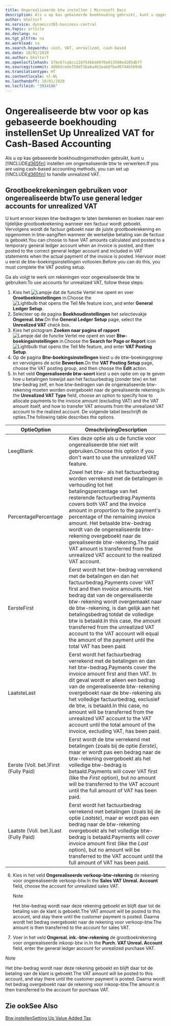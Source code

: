 ```yaml
---
title: Ongerealiseerde btw instellen | Microsoft Docs
description: Als u op kas gebaseerde boekhouding gebruikt, kunt u opgeven hoe ongerealiseerde btw voor verkopen en inkopen moet worden verwerkt.
author: bholtorf
ms.service: dynamics365-business-central
ms.topic: article
ms.devlang: na
ms.tgt_pltfrm: na
ms.workload: na
ms.search.keywords: cash, VAT, unrealized, cash-based
ms.date: 10/01/2020
ms.author: bholtorf
ms.openlocfilehash: 57bc67ca6cc218754bbdd970a013588ed205db7f
ms.sourcegitcommit: ddbb5cede750df1baba4b3eab8fbed6744b5b9d6
ms.translationtype: HT
ms.contentlocale: nl-NL
ms.lasthandoff: 10/01/2020
ms.locfileid: "3914186"
---
```

# <a name="set-up-unrealized-vat-for-cash-based-accounting"></a><span data-ttu-id="f6f83-103">Ongerealiseerde btw voor op kas gebaseerde boekhouding instellen</span><span class="sxs-lookup"><span data-stu-id="f6f83-103">Set Up Unrealized VAT for Cash-Based Accounting</span></span>
<span data-ttu-id="f6f83-104">Als u op kas gebaseerde boekhoudingsmethoden gebruikt, kunt u [!INCLUDE[d365fin](includes/d365fin_md.md)] instellen om ongerealiseerde btw te verwerken.</span><span class="sxs-lookup"><span data-stu-id="f6f83-104">If you are using cash-based accounting methods, you can set up [!INCLUDE[d365fin](includes/d365fin_md.md)] to handle unrealized VAT.</span></span>

## <a name="to-use-general-ledger-accounts-for-unrealized-vat"></a><span data-ttu-id="f6f83-105">Grootboekrekeningen gebruiken voor ongerealiseerde btw</span><span class="sxs-lookup"><span data-stu-id="f6f83-105">To use general ledger accounts for unrealized VAT</span></span>
<span data-ttu-id="f6f83-106">U kunt ervoor kiezen btw-bedragen te laten berekenen en boeken naar een tijdelijke grootboekrekening wanneer een factuur wordt geboekt. Vervolgens wordt de factuur geboekt naar de juiste grootboekrekening en opgenomen in btw-aangiften wanneer de werkelijke betaling van de factuur is geboekt.</span><span class="sxs-lookup"><span data-stu-id="f6f83-106">You can choose to have VAT amounts calculated and posted to a temporary general ledger account when an invoice is posted, and then posted to the correct general ledger account and included in VAT statements when the actual payment of the invoice is posted.</span></span> <span data-ttu-id="f6f83-107">Hiervoor moet u eerst de btw-boekingsinstellingen voltooien.</span><span class="sxs-lookup"><span data-stu-id="f6f83-107">Before you can do this, you must complete the VAT posting setup.</span></span>

<span data-ttu-id="f6f83-108">Ga als volgt te werk om rekeningen voor ongerealiseerde btw te gebruiken:</span><span class="sxs-lookup"><span data-stu-id="f6f83-108">To use accounts for unrealized VAT, follow these steps:</span></span>
1. <span data-ttu-id="f6f83-109">Kies het ![Lampje dat de functie Vertel me opent](media/ui-search/search_small.png "Vertel me wat u wilt doen") en voer **Grootboekinstellingen** in.</span><span class="sxs-lookup"><span data-stu-id="f6f83-109">Choose the ![Lightbulb that opens the Tell Me feature](media/ui-search/search_small.png "Tell me what you want to do") icon, and enter **General Ledger Setup**.</span></span>
2. <span data-ttu-id="f6f83-110">Selecteer op de pagina **Boekhoudinstellingen** het selectievakje **Ongereal. btw**.</span><span class="sxs-lookup"><span data-stu-id="f6f83-110">On the **General Ledger Setup** page, select the **Unrealized VAT** check box.</span></span>
3. <span data-ttu-id="f6f83-111">Kies het pictogram **Zoeken naar pagina of rapport** ![Lampje dat de functie Vertel me opent](media/ui-search/search_small.png "Vertel me wat u wilt doen") en voer **Btw-boekingsinstellingen** in.</span><span class="sxs-lookup"><span data-stu-id="f6f83-111">Choose the **Search for Page or Report** icon ![Lightbulb that opens the Tell Me feature](media/ui-search/search_small.png "Tell me what you want to do"), and enter **VAT Posting Setup**.</span></span>
4. <span data-ttu-id="f6f83-112">Op de pagina **Btw-boekingsinstellingen** kiest u de btw-boekingsgroep en vervolgens de actie **Bewerken**.</span><span class="sxs-lookup"><span data-stu-id="f6f83-112">On the **VAT Posting Setup** page, choose the VAT posting group, and then choose the **Edit** action.</span></span>
5. <span data-ttu-id="f6f83-113">In het veld **Ongerealiseerde btw-soort** kiest u een optie om op te geven hoe u betalingen toewijst aan het factuurbedrag (zonder btw) en het btw-bedrag zelf, en hoe btw-bedragen van de ongerealiseerde btw-rekening moeten worden overgeboekt naar de gerealiseerde rekening.</span><span class="sxs-lookup"><span data-stu-id="f6f83-113">In the **Unrealized VAT Type** field, choose an option to specify how to allocate payments to the invoice amount (excluding VAT) and the VAT amount itself, and how to transfer VAT amounts from the unrealized VAT account to the realized account.</span></span> <span data-ttu-id="f6f83-114">De volgende tabel beschrijft de opties.</span><span class="sxs-lookup"><span data-stu-id="f6f83-114">The following table describes the options.</span></span>

| <span data-ttu-id="f6f83-115">Optie</span><span class="sxs-lookup"><span data-stu-id="f6f83-115">Option</span></span> | <span data-ttu-id="f6f83-116">Omschrijving</span><span class="sxs-lookup"><span data-stu-id="f6f83-116">Description</span></span> |
| --- | --- |
| <span data-ttu-id="f6f83-117">Leeg</span><span class="sxs-lookup"><span data-stu-id="f6f83-117">Blank</span></span> | <span data-ttu-id="f6f83-118">Kies deze optie als u de functie voor ongerealiseerde btw niet wilt gebruiken.</span><span class="sxs-lookup"><span data-stu-id="f6f83-118">Choose this option if you don't want to use the unrealized VAT feature.</span></span> |
| <span data-ttu-id="f6f83-119">Percentage</span><span class="sxs-lookup"><span data-stu-id="f6f83-119">Percentage</span></span> | <span data-ttu-id="f6f83-120">Zowel het btw- als het factuurbedrag worden verrekend met de betalingen in verhouding tot het betalingspercentage van het resterende factuurbedrag.</span><span class="sxs-lookup"><span data-stu-id="f6f83-120">Payments covers both VAT and the invoice amount in proportion to the payment's percentage of the remaining invoice amount.</span></span> <span data-ttu-id="f6f83-121">Het betaalde btw-bedrag wordt van de ongerealiseerde btw-rekening overgeboekt naar de gerealiseerde btw-rekening.</span><span class="sxs-lookup"><span data-stu-id="f6f83-121">The paid VAT amount is transferred from the unrealized VAT account to the realized VAT account.</span></span> |
| <span data-ttu-id="f6f83-122">Eerste</span><span class="sxs-lookup"><span data-stu-id="f6f83-122">First</span></span> | <span data-ttu-id="f6f83-123">Eerst wordt het btw-bedrag verrekend met de betalingen en dan het factuurbedrag.</span><span class="sxs-lookup"><span data-stu-id="f6f83-123">Payments cover VAT first and then invoice amounts.</span></span> <span data-ttu-id="f6f83-124">Het bedrag dat van de ongerealiseerde btw-rekening wordt overgemaakt naar de btw-rekening, is dan gelijk aan het betalingsbedrag totdat de volledige btw is betaald.</span><span class="sxs-lookup"><span data-stu-id="f6f83-124">In this case, the amount transferred from the unrealized VAT account to the VAT account will equal the amount of the payment until the total VAT has been paid.</span></span> |
| <span data-ttu-id="f6f83-125">Laatste</span><span class="sxs-lookup"><span data-stu-id="f6f83-125">Last</span></span> | <span data-ttu-id="f6f83-126">Eerst wordt het factuurbedrag verrekend met de betalingen en dan het btw-bedrag.</span><span class="sxs-lookup"><span data-stu-id="f6f83-126">Payments cover the invoice amount first and then VAT.</span></span> <span data-ttu-id="f6f83-127">In dit geval wordt er alleen een bedrag van de ongerealiseerde btw-rekening overgeboekt naar de btw-rekening als het volledige factuurbedrag, exclusief de btw, is betaald.</span><span class="sxs-lookup"><span data-stu-id="f6f83-127">In this case, no amount will be transferred from the unrealized VAT account to the VAT account until the total amount of the invoice, excluding VAT, has been paid.</span></span> |
| <span data-ttu-id="f6f83-128">Eerste (Voll. bet.)</span><span class="sxs-lookup"><span data-stu-id="f6f83-128">First (Fully Paid)</span></span> | <span data-ttu-id="f6f83-129">Eerst wordt de btw verrekend met betalingen (zoals bij de optie _Eerste_), maar er wordt pas een bedrag naar de btw-rekening overgeboekt als het volledige btw-bedrag is betaald.</span><span class="sxs-lookup"><span data-stu-id="f6f83-129">Payments will cover VAT first (like the _First_ option), but no amount will be transferred to the VAT account until the full amount of VAT has been paid.</span></span> |
| <span data-ttu-id="f6f83-130">Laatste (Voll. bet.)</span><span class="sxs-lookup"><span data-stu-id="f6f83-130">Last (Fully Paid)</span></span> | <span data-ttu-id="f6f83-131">Eerst wordt het factuurbedrag verrekend met betalingen (zoals bij de optie _Laatste_), maar er wordt pas een bedrag naar de btw-rekening overgeboekt als het volledige btw-bedrag is betaald.</span><span class="sxs-lookup"><span data-stu-id="f6f83-131">Payments will cover invoice amount first (like the _Last_ option), but no amount will be transferred to the VAT account until the full amount of VAT has been paid.</span></span> |

6. <span data-ttu-id="f6f83-132">Kies in het veld **Ongerealiseerde verkoop-btw-rekening** de rekening voor ongerealiseerde verkoop-btw.</span><span class="sxs-lookup"><span data-stu-id="f6f83-132">In the **Sales VAT Unreal. Account** field, choose the account for unrealized sales VAT.</span></span>

    > [!NOTE]  
    > <span data-ttu-id="f6f83-133">Het btw-bedrag wordt naar deze rekening geboekt en blijft daar tot de betaling van de klant is geboekt.</span><span class="sxs-lookup"><span data-stu-id="f6f83-133">The VAT amount will be posted to this account, and stay there until the customer payment is posted.</span></span> <span data-ttu-id="f6f83-134">Daarna wordt het bedrag overgeboekt naar de rekening voor verkoop-btw.</span><span class="sxs-lookup"><span data-stu-id="f6f83-134">The amount is then transferred to the account for sales VAT.</span></span>
7. <span data-ttu-id="f6f83-135">Voer in het veld **Ongereal. ink.-btw-rekening** de grootboekrekening voor ongerealiseerde inkoop-btw in.</span><span class="sxs-lookup"><span data-stu-id="f6f83-135">In the **Purch. VAT Unreal. Account** field, enter the general ledger account for unrealized purchase VAT.</span></span>

> [!NOTE]  
> <span data-ttu-id="f6f83-136">Het btw-bedrag wordt naar deze rekening geboekt en blijft daar tot de betaling van de klant is geboekt.</span><span class="sxs-lookup"><span data-stu-id="f6f83-136">The VAT amount will be posted to this account, and stay there until the customer payment is posted.</span></span> <span data-ttu-id="f6f83-137">Daarna wordt het bedrag overgeboekt naar de rekening voor inkoop-btw.</span><span class="sxs-lookup"><span data-stu-id="f6f83-137">The amount is then transferred to the account for purchase VAT.</span></span>

## <a name="see-also"></a><span data-ttu-id="f6f83-138">Zie ook</span><span class="sxs-lookup"><span data-stu-id="f6f83-138">See Also</span></span>
[<span data-ttu-id="f6f83-139">Btw instellen</span><span class="sxs-lookup"><span data-stu-id="f6f83-139">Setting Up Value Added Tax</span></span>](finance-setup-vat.md)
